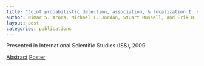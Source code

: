 ```yaml
---
title: "Joint probabilistic detection, association, & localization I: Hierarchical modeling."
author: Nimar S. Arora, Michael I. Jordan, Stuart Russell, and Erik B. Sudderth.
layout: post
categories: publications
---
```


Presented in International Scientific Studies (ISS), 2009.

[Abstract](Arora_ISS_09_1.pdf) [Poster](Arora_ISS_09_1.ppt)

